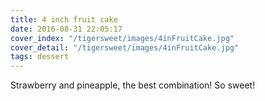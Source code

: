 ```yaml
---
title: 4 inch fruit cake
date: 2016-08-31 22:05:17
cover_index: "/tigersweet/images/4inFruitCake.jpg"
cover_detail: "/tigersweet/images/4inFruitCake.jpg"
tags: dessert
---
```


Strawberry and pineapple, the best combination! So sweet!